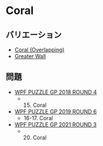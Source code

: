 # Coral

## バリエーション
- [Coral (Overlapping)](coral-overlapping.md)
- [Greater Wall](greaterwall.md)

## 問題
- [WPF PUZZLE GP 2018 ROUND 4](../questions/wpfpgp2018-4.md)
	- 15. Coral
- [WPF PUZZLE GP 2019 ROUND 6](../questions/wpfpgp2019-6.md)
	- 16-17. Coral
- [WPF PUZZLE GP 2021 ROUND 3](../questions/wpfpgp2021-3.md)
	- 20. Coral
